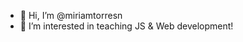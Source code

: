 - 👋 Hi, I’m @miriamtorresn
- 👀 I’m interested in teaching JS & Web development!
<!--- 🌱 I’m currently learning ...
- 💞️ I’m looking to collaborate on ...
- 📫 How to reach me ...
-->
<!---
miriamtorresn/miriamtorresn is a ✨ special ✨ repository because its `README.md` (this file) appears on your GitHub profile.
You can click the Preview link to take a look at your changes.
--->
